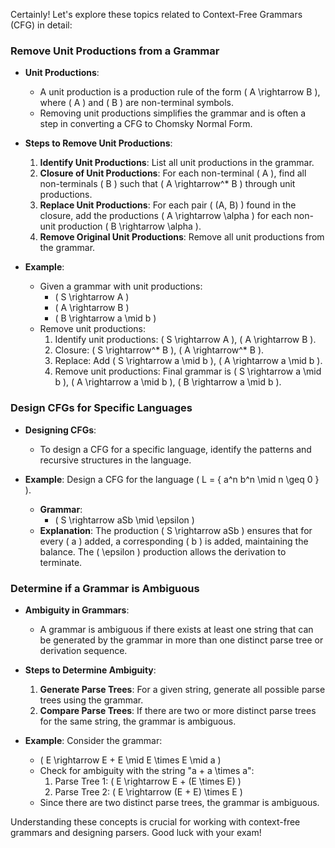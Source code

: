 


Certainly! Let's explore these topics related to Context-Free Grammars (CFG) in detail:

### Remove Unit Productions from a Grammar

- **Unit Productions**:
  - A unit production is a production rule of the form \( A \rightarrow B \), where \( A \) and \( B \) are non-terminal symbols.
  - Removing unit productions simplifies the grammar and is often a step in converting a CFG to Chomsky Normal Form.

- **Steps to Remove Unit Productions**:
  1. **Identify Unit Productions**: List all unit productions in the grammar.
  2. **Closure of Unit Productions**: For each non-terminal \( A \), find all non-terminals \( B \) such that \( A \rightarrow^* B \) through unit productions.
  3. **Replace Unit Productions**: For each pair \( (A, B) \) found in the closure, add the productions \( A \rightarrow \alpha \) for each non-unit production \( B \rightarrow \alpha \).
  4. **Remove Original Unit Productions**: Remove all unit productions from the grammar.

- **Example**:
  - Given a grammar with unit productions:
    - \( S \rightarrow A \)
    - \( A \rightarrow B \)
    - \( B \rightarrow a \mid b \)
  - Remove unit productions:
    1. Identify unit productions: \( S \rightarrow A \), \( A \rightarrow B \).
    2. Closure: \( S \rightarrow^* B \), \( A \rightarrow^* B \).
    3. Replace: Add \( S \rightarrow a \mid b \), \( A \rightarrow a \mid b \).
    4. Remove unit productions: Final grammar is \( S \rightarrow a \mid b \), \( A \rightarrow a \mid b \), \( B \rightarrow a \mid b \).

### Design CFGs for Specific Languages

- **Designing CFGs**:
  - To design a CFG for a specific language, identify the patterns and recursive structures in the language.

- **Example**: Design a CFG for the language \( L = \{ a^n b^n \mid n \geq 0 \} \).
  - **Grammar**:
    - \( S \rightarrow aSb \mid \epsilon \)
  - **Explanation**: The production \( S \rightarrow aSb \) ensures that for every \( a \) added, a corresponding \( b \) is added, maintaining the balance. The \( \epsilon \) production allows the derivation to terminate.

### Determine if a Grammar is Ambiguous

- **Ambiguity in Grammars**:
  - A grammar is ambiguous if there exists at least one string that can be generated by the grammar in more than one distinct parse tree or derivation sequence.

- **Steps to Determine Ambiguity**:
  1. **Generate Parse Trees**: For a given string, generate all possible parse trees using the grammar.
  2. **Compare Parse Trees**: If there are two or more distinct parse trees for the same string, the grammar is ambiguous.

- **Example**: Consider the grammar:
  - \( E \rightarrow E + E \mid E \times E \mid a \)
  - Check for ambiguity with the string "a + a \times a":
    1. Parse Tree 1: \( E \rightarrow E + (E \times E) \)
    2. Parse Tree 2: \( E \rightarrow (E + E) \times E \)
  - Since there are two distinct parse trees, the grammar is ambiguous.

Understanding these concepts is crucial for working with context-free grammars and designing parsers. Good luck with your exam!
